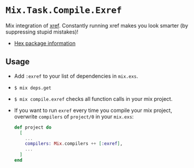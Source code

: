 # `Mix.Task.Compile.Exref`

Mix integration of [xref](http://erlang.org/doc/apps/tools/xref_chapter.html).
Constantly running xref makes you look smarter (by suppressing stupid mistakes)!
- [Hex package information](https://hex.pm/packages/exref)

## Usage

- Add `:exref` to your list of dependencies in `mix.exs`.
- `$ mix deps.get`
- `$ mix compile.exref` checks all function calls in your mix project.
- If you want to run `exref` every time you compile your mix project, overwrite `compilers` of  `project/0` in your `mix.exs`:

    ```ex
    def project do
      [
        ...
        compilers: Mix.compilers ++ [:exref],
        ...
      ]
    end
    ```
